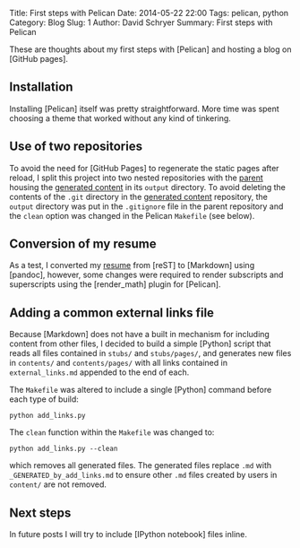 Title: First steps with Pelican
Date: 2014-05-22 22:00
Tags: pelican, python
Category: Blog
Slug: 1
Author: David Schryer
Summary: First steps with Pelican

These are thoughts about my first steps with [Pelican] and hosting a
blog on [GitHub pages].

## Installation

Installing [Pelican] itself was pretty straightforward. More time was
spent choosing a theme that worked without any kind of tinkering.

## Use of two repositories 

To avoid the need for [GitHub Pages] to regenerate the static pages
after reload, I split this project into two nested repositories with
the [parent] housing the [generated content] in its `output`
directory. To avoid deleting the contents of the `.git` directory in
the [generated content] repository, the `output` directory was put in
the `.gitignore` file in the parent repository and the `clean` option
was changed in the Pelican `Makefile` (see below).

## Conversion of my resume

As a test, I converted my [resume](pages/resume) from [reST] to
[Markdown] using [pandoc], however, some changes were required to
render subscripts and superscripts using the [render_math] plugin for
[Pelican].

## Adding a common external links file

Because [Markdown] does not have a built in mechanism for including
content from other files, I decided to build a simple [Python] script
that reads all files contained in `stubs/` and `stubs/pages/`, and
generates new files in `contents/` and `contents/pages/` with all
links contained in `external_links.md` appended to the end of each.

The `Makefile` was altered to include a single [Python] command before
each type of build:

```shell
python add_links.py
```

The `clean` function within the `Makefile` was changed to:

```shell
python add_links.py --clean
```

which removes all generated files. The generated files replace `.md`
with `_GENERATED_by_add_links.md` to ensure other `.md` files created
by users in `content/` are not removed. 

## Next steps

In future posts I will try to include [IPython notebook] files inline.


[parent]: https://github.com/schryer/schryer_pelican_blog "parent"
[generated content]: http://schryer.github.io/ "generated content"
